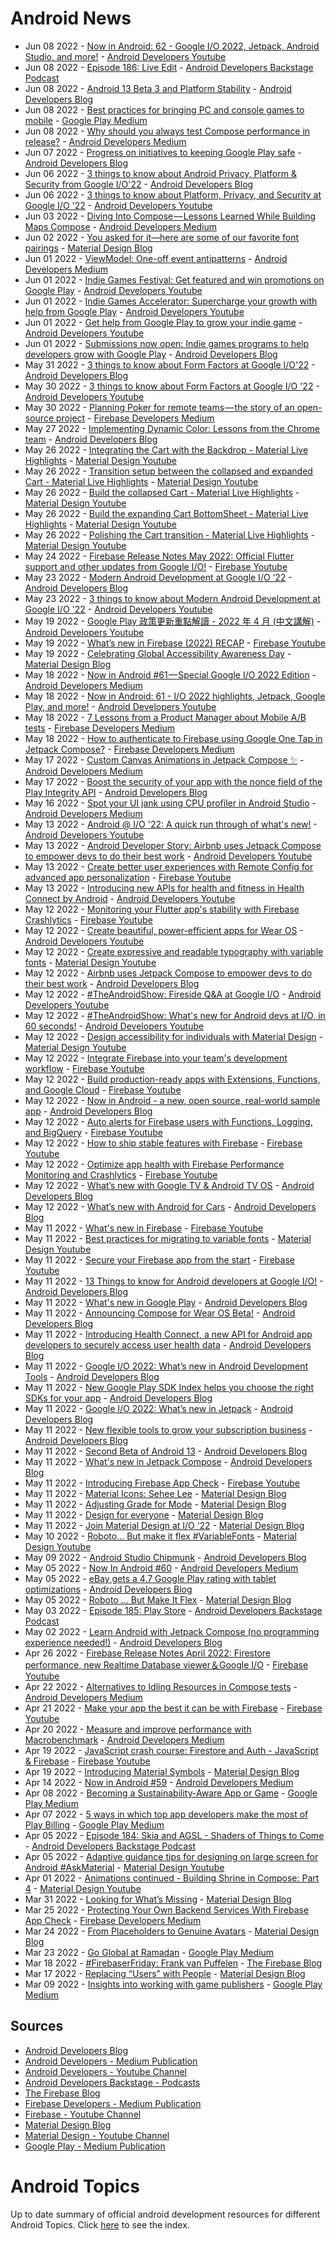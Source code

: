 # Android News

<!-- NEWS:START -->
- Jun 08 2022 - [Now in Android: 62 - Google I/O 2022, Jetpack, Android Studio, and more!](https://www.youtube.com/watch?v=n_qx3stTsqw) - [Android Developers Youtube](https://www.youtube.com/c/AndroidDevelopers)
- Jun 08 2022 - [Episode 186: Live Edit](http://adbackstage.libsyn.com/episode-186-live-edit) - [Android Developers Backstage Podcast](https://adbackstage.libsyn.com/)
- Jun 08 2022 - [Android 13 Beta 3 and Platform Stability](http://android-developers.googleblog.com/2022/06/android-13-beta-3-platform-stability.html) - [Android Developers Blog](https://android-developers.googleblog.com/)
- Jun 08 2022 - [Best practices for bringing PC and console games to mobile](https://medium.com/googleplaydev/best-practices-for-bringing-pc-and-console-games-to-mobile-863cedb9fbc6?source=rss----1f8baa23933d---4) - [Google Play Medium](https://medium.com/googleplaydev)
- Jun 08 2022 - [Why should you always test Compose performance in release?](https://medium.com/androiddevelopers/why-should-you-always-test-compose-performance-in-release-4168dd0f2c71?source=rss----95b274b437c2---4) - [Android Developers Medium](https://medium.com/androiddevelopers)
- Jun 07 2022 - [Progress on initiatives to keeping Google Play safe](http://android-developers.googleblog.com/2022/06/keeping-google-play-safe-progress.html) - [Android Developers Blog](https://android-developers.googleblog.com/)
- Jun 06 2022 - [3 things to know about Android Privacy, Platform & Security from Google I/O'22](http://android-developers.googleblog.com/2022/06/privacy-security-google-io-22.html) - [Android Developers Blog](https://android-developers.googleblog.com/)
- Jun 06 2022 - [3 things to know about Platform, Privacy, and Security at Google I/O '22](https://www.youtube.com/watch?v=6Fm9inY21Fw) - [Android Developers Youtube](https://www.youtube.com/c/AndroidDevelopers)
- Jun 03 2022 - [Diving Into Compose — Lessons Learned While Building Maps Compose](https://medium.com/androiddevelopers/diving-into-compose-lessons-learned-while-building-maps-compose-d20ef5dfe1bb?source=rss----95b274b437c2---4) - [Android Developers Medium](https://medium.com/androiddevelopers)
- Jun 02 2022 - [You asked for it—here are some of our favorite font pairings](https://material.io/blog/google-fonts-pairing-figma) - [Material Design Blog](https://material.io/blog)
- Jun 01 2022 - [ViewModel: One-off event antipatterns](https://medium.com/androiddevelopers/viewmodel-one-off-event-antipatterns-16a1da869b95?source=rss----95b274b437c2---4) - [Android Developers Medium](https://medium.com/androiddevelopers)
- Jun 01 2022 - [Indie Games Festival: Get featured and win promotions on Google Play](https://www.youtube.com/watch?v=heB3GfHcAxI) - [Android Developers Youtube](https://www.youtube.com/c/AndroidDevelopers)
- Jun 01 2022 - [Indie Games Accelerator: Supercharge your growth with help from Google Play](https://www.youtube.com/watch?v=ii0HgRV0_7k) - [Android Developers Youtube](https://www.youtube.com/c/AndroidDevelopers)
- Jun 01 2022 - [Get help from Google Play to grow your indie game](https://www.youtube.com/watch?v=7Z0Cz6t9Hpw) - [Android Developers Youtube](https://www.youtube.com/c/AndroidDevelopers)
- Jun 01 2022 - [Submissions now open: Indie games programs to help developers grow with Google Play](http://android-developers.googleblog.com/2022/06/submissions-now-open-indie-games.html) - [Android Developers Blog](https://android-developers.googleblog.com/)
- May 31 2022 - [3 things to know about Form Factors at Google I/O'22](http://android-developers.googleblog.com/2022/05/form-factors-google-io-22.html) - [Android Developers Blog](https://android-developers.googleblog.com/)
- May 30 2022 - [3 things to know about Form Factors at Google I/O '22](https://www.youtube.com/watch?v=PQrm-YR3PWw) - [Android Developers Youtube](https://www.youtube.com/c/AndroidDevelopers)
- May 30 2022 - [Planning Poker for remote teams — the story of an open-source project](https://medium.com/firebase-developers/planning-poker-for-remote-teams-the-story-of-an-open-source-project-3ffd3e6e81a5?source=rss----8e8b7dc6774d---4) - [Firebase Developers Medium](https://medium.com/firebase-developers)
- May 27 2022 - [Implementing Dynamic Color: Lessons from the Chrome team](http://android-developers.googleblog.com/2022/05/implementing-dynamic-color-lessons-from.html) - [Android Developers Blog](https://android-developers.googleblog.com/)
- May 26 2022 - [Integrating the Cart with the Backdrop - Material Live Highlights](https://www.youtube.com/watch?v=s3hk_bjsNVE) - [Material Design Youtube](https://www.youtube.com/c/MaterialDesign)
- May 26 2022 - [Transition setup between the collapsed and expanded Cart - Material Live Highlights](https://www.youtube.com/watch?v=Wyn8I4dj-eA) - [Material Design Youtube](https://www.youtube.com/c/MaterialDesign)
- May 26 2022 - [Build the collapsed Cart - Material Live Highlights](https://www.youtube.com/watch?v=hEAtKv_Kmes) - [Material Design Youtube](https://www.youtube.com/c/MaterialDesign)
- May 26 2022 - [Build the expanding Cart BottomSheet - Material Live Highlights](https://www.youtube.com/watch?v=5SR6FcqpwqU) - [Material Design Youtube](https://www.youtube.com/c/MaterialDesign)
- May 26 2022 - [Polishing the Cart transition - Material Live Highlights](https://www.youtube.com/watch?v=6-wiitIFf40) - [Material Design Youtube](https://www.youtube.com/c/MaterialDesign)
- May 24 2022 - [Firebase Release Notes May 2022: Official Flutter support and other updates from Google I/O!](https://www.youtube.com/watch?v=HseGVOM85W4) - [Firebase Youtube](https://www.youtube.com/user/Firebase)
- May 23 2022 - [Modern Android Development at Google I/O ‘22](http://android-developers.googleblog.com/2022/05/io22-spotlights-mad.html) - [Android Developers Blog](https://android-developers.googleblog.com/)
- May 23 2022 - [3 things to know about Modern Android Development at Google I/O '22](https://www.youtube.com/watch?v=L88qDgrhp5M) - [Android Developers Youtube](https://www.youtube.com/c/AndroidDevelopers)
- May 19 2022 - [Google Play 政策更新重點解讀 - 2022 年 4 月 (中文講解)](https://www.youtube.com/watch?v=YnHN4EpBag0) - [Android Developers Youtube](https://www.youtube.com/c/AndroidDevelopers)
- May 19 2022 - [What’s new in Firebase (2022) RECAP](https://www.youtube.com/watch?v=8UY02Nf0l6A) - [Firebase Youtube](https://www.youtube.com/user/Firebase)
- May 19 2022 - [Celebrating Global Accessibility Awareness Day](https://material.io/blog/accessibility-awareness-day-2022) - [Material Design Blog](https://material.io/blog)
- May 18 2022 - [Now in Android #61 — Special Google I/O 2022 Edition](https://medium.com/androiddevelopers/now-in-android-61-special-google-i-o-2022-edition-18b953084650?source=rss----95b274b437c2---4) - [Android Developers Medium](https://medium.com/androiddevelopers)
- May 18 2022 - [Now in Android: 61 - I/O 2022 highlights, Jetpack, Google Play, and more!](https://www.youtube.com/watch?v=H254X8xas5U) - [Android Developers Youtube](https://www.youtube.com/c/AndroidDevelopers)
- May 18 2022 - [7 Lessons from a Product Manager about Mobile A/B tests](https://medium.com/firebase-developers/7-lessons-from-a-product-manager-about-mobile-a-b-tests-dc7b7c65c82?source=rss----8e8b7dc6774d---4) - [Firebase Developers Medium](https://medium.com/firebase-developers)
- May 18 2022 - [How to authenticate to Firebase using Google One Tap in Jetpack Compose?](https://medium.com/firebase-developers/how-to-authenticate-to-firebase-using-google-one-tap-in-jetpack-compose-60b30e621d0d?source=rss----8e8b7dc6774d---4) - [Firebase Developers Medium](https://medium.com/firebase-developers)
- May 17 2022 - [Custom Canvas Animations in Jetpack Compose ✨](https://medium.com/androiddevelopers/custom-canvas-animations-in-jetpack-compose-e7767e349339?source=rss----95b274b437c2---4) - [Android Developers Medium](https://medium.com/androiddevelopers)
- May 17 2022 - [Boost the security of your app with the nonce field of the Play Integrity API](http://android-developers.googleblog.com/2022/05/boost-security-of-your-app-with-nonce.html) - [Android Developers Blog](https://android-developers.googleblog.com/)
- May 16 2022 - [Spot your UI jank using CPU profiler in Android Studio](https://medium.com/androiddevelopers/spot-your-ui-jank-using-cpu-profiler-in-android-studio-9a4c41a54dab?source=rss----95b274b437c2---4) - [Android Developers Medium](https://medium.com/androiddevelopers)
- May 13 2022 - [Android @ I/O '22: A quick run through of what's new!](https://www.youtube.com/watch?v=xjnFYBw68WQ) - [Android Developers Youtube](https://www.youtube.com/c/AndroidDevelopers)
- May 13 2022 - [Android Developer Story: Airbnb uses Jetpack Compose to empower devs to do their best work](https://www.youtube.com/watch?v=23sNq-N06xU) - [Android Developers Youtube](https://www.youtube.com/c/AndroidDevelopers)
- May 13 2022 - [Create better user experiences with Remote Config for advanced app personalization](https://www.youtube.com/watch?v=nRQwJV1iMKs) - [Firebase Youtube](https://www.youtube.com/user/Firebase)
- May 13 2022 - [Introducing new APIs for health and fitness in Health Connect by Android](https://www.youtube.com/watch?v=d14GVcnbTeo) - [Android Developers Youtube](https://www.youtube.com/c/AndroidDevelopers)
- May 12 2022 - [Monitoring your Flutter app's stability with Firebase Crashlytics](https://www.youtube.com/watch?v=cIFLFpKTy7c) - [Firebase Youtube](https://www.youtube.com/user/Firebase)
- May 12 2022 - [Create beautiful, power-efficient apps for Wear OS](https://www.youtube.com/watch?v=jpUVamtoKOs) - [Android Developers Youtube](https://www.youtube.com/c/AndroidDevelopers)
- May 12 2022 - [Create expressive and readable typography with variable fonts](https://www.youtube.com/watch?v=bNiPLUjh6LQ) - [Material Design Youtube](https://www.youtube.com/c/MaterialDesign)
- May 12 2022 - [Airbnb uses Jetpack Compose to empower devs to do their best work](http://android-developers.googleblog.com/2022/05/airbnb-uses-jetpack-compose.html) - [Android Developers Blog](https://android-developers.googleblog.com/)
- May 12 2022 - [#TheAndroidShow: Fireside Q&A at Google I/O](https://www.youtube.com/watch?v=wq3Et-D9P5Y) - [Android Developers Youtube](https://www.youtube.com/c/AndroidDevelopers)
- May 12 2022 - [#TheAndroidShow: What's new for Android devs at I/O, in 60 seconds!](https://www.youtube.com/watch?v=l0iBPh7k_HQ) - [Android Developers Youtube](https://www.youtube.com/c/AndroidDevelopers)
- May 12 2022 - [Design accessibility for individuals with Material Design](https://www.youtube.com/watch?v=b6FTDYrJWRA) - [Material Design Youtube](https://www.youtube.com/c/MaterialDesign)
- May 12 2022 - [Integrate Firebase into your team's development workflow](https://www.youtube.com/watch?v=tLN-A3kBn7Y) - [Firebase Youtube](https://www.youtube.com/user/Firebase)
- May 12 2022 - [Build production-ready apps with Extensions, Functions, and Google Cloud](https://www.youtube.com/watch?v=77sMhsLB2qg) - [Firebase Youtube](https://www.youtube.com/user/Firebase)
- May 12 2022 - [Now in Android - a new, open source, real-world sample app](http://android-developers.googleblog.com/2022/05/now-in-android-sample-app-alpha.html) - [Android Developers Blog](https://android-developers.googleblog.com/)
- May 12 2022 - [Auto alerts for Firebase users with Functions, Logging, and BigQuery](https://www.youtube.com/watch?v=L8_7HCE83-k) - [Firebase Youtube](https://www.youtube.com/user/Firebase)
- May 12 2022 - [How to ship stable features with Firebase](https://www.youtube.com/watch?v=lAnt5sl3jaM) - [Firebase Youtube](https://www.youtube.com/user/Firebase)
- May 12 2022 - [Optimize app health with Firebase Performance Monitoring and Crashlytics](https://www.youtube.com/watch?v=ENaOg5YefjQ) - [Firebase Youtube](https://www.youtube.com/user/Firebase)
- May 12 2022 - [What’s new with Google TV & Android TV OS](http://android-developers.googleblog.com/2022/05/whats-new-with-google-tv-android-tv-os.html) - [Android Developers Blog](https://android-developers.googleblog.com/)
- May 12 2022 - [What’s new with Android for Cars](http://android-developers.googleblog.com/2022/05/whats-new-with-android-for-cars.html) - [Android Developers Blog](https://android-developers.googleblog.com/)
- May 11 2022 - [What's new in Firebase](https://www.youtube.com/watch?v=i0VNBvCqpgI) - [Firebase Youtube](https://www.youtube.com/user/Firebase)
- May 11 2022 - [Best practices for migrating to variable fonts](https://www.youtube.com/watch?v=-pXShVaNPGs) - [Material Design Youtube](https://www.youtube.com/c/MaterialDesign)
- May 11 2022 - [Secure your Firebase app from the start](https://www.youtube.com/watch?v=fgS3pyrGWvs) - [Firebase Youtube](https://www.youtube.com/user/Firebase)
- May 11 2022 - [13 Things to know for Android developers at Google I/O!](http://android-developers.googleblog.com/2022/05/13-things-to-know-for-android-developers-at-google-io.html) - [Android Developers Blog](https://android-developers.googleblog.com/)
- May 11 2022 - [What's new in Google Play](http://android-developers.googleblog.com/2022/05/whats-new-in-google-play.html) - [Android Developers Blog](https://android-developers.googleblog.com/)
- May 11 2022 - [Announcing Compose for Wear OS Beta!](http://android-developers.googleblog.com/2022/05/announcing-compose-for-wear-os-beta.html) - [Android Developers Blog](https://android-developers.googleblog.com/)
- May 11 2022 - [Introducing Health Connect, a new API for Android app developers to securely access user health data](http://android-developers.googleblog.com/2022/05/introducing-health-connect.html) - [Android Developers Blog](https://android-developers.googleblog.com/)
- May 11 2022 - [Google I/O 2022: What’s new in Android Development Tools](http://android-developers.googleblog.com/2022/05/whats-new-in-android-studio.html) - [Android Developers Blog](https://android-developers.googleblog.com/)
- May 11 2022 - [New Google Play SDK Index helps you choose the right SDKs for your app](http://android-developers.googleblog.com/2022/05/new-google-play-sdk-index.html) - [Android Developers Blog](https://android-developers.googleblog.com/)
- May 11 2022 - [Google I/O 2022: What’s new in Jetpack](http://android-developers.googleblog.com/2022/05/whats-new-in-jetpack.html) - [Android Developers Blog](https://android-developers.googleblog.com/)
- May 11 2022 - [New flexible tools to grow your subscription business](http://android-developers.googleblog.com/2022/05/new-ways-to-sell-subscriptions-on-google-play_0530335598.html) - [Android Developers Blog](https://android-developers.googleblog.com/)
- May 11 2022 - [Second Beta of Android 13](http://android-developers.googleblog.com/2022/05/second-beta-of-android-13.html) - [Android Developers Blog](https://android-developers.googleblog.com/)
- May 11 2022 - [What's new in Jetpack Compose](http://android-developers.googleblog.com/2022/05/whats-new-in-jetpack-compose.html) - [Android Developers Blog](https://android-developers.googleblog.com/)
- May 11 2022 - [Introducing Firebase App Check](https://www.youtube.com/watch?v=LFz8qdF7xg4) - [Firebase Youtube](https://www.youtube.com/user/Firebase)
- May 11 2022 - [Material Icons: Sehee Lee](https://material.io/blog/material-icons-sehee-lee-interview) - [Material Design Blog](https://material.io/blog)
- May 11 2022 - [Adjusting Grade for Mode](https://material.io/blog/readability-research) - [Material Design Blog](https://material.io/blog)
- May 11 2022 - [Design for everyone](https://material.io/blog/m3-a11y) - [Material Design Blog](https://material.io/blog)
- May 11 2022 - [Join Material Design at I/O ‘22](https://material.io/blog/material-google-io22) - [Material Design Blog](https://material.io/blog)
- May 10 2022 - [Roboto... But make it flex #VariableFonts](https://www.youtube.com/watch?v=f3IQSmKFokU) - [Material Design Youtube](https://www.youtube.com/c/MaterialDesign)
- May 09 2022 - [Android Studio Chipmunk](http://android-developers.googleblog.com/2022/05/android-studio-chipmunk.html) - [Android Developers Blog](https://android-developers.googleblog.com/)
- May 05 2022 - [Now In Android #60](https://medium.com/androiddevelopers/now-in-android-60-c22a4c672795?source=rss----95b274b437c2---4) - [Android Developers Medium](https://medium.com/androiddevelopers)
- May 05 2022 - [eBay gets a 4.7 Google Play rating with tablet optimizations](http://android-developers.googleblog.com/2022/05/ebay-gets-47-google-play-rating.html) - [Android Developers Blog](https://android-developers.googleblog.com/)
- May 05 2022 - [Roboto … But Make It Flex](https://material.io/blog/roboto-flex) - [Material Design Blog](https://material.io/blog)
- May 03 2022 - [Episode 185: Play Store](http://adbackstage.libsyn.com/episode-185-play-store) - [Android Developers Backstage Podcast](https://adbackstage.libsyn.com/)
- May 02 2022 - [Learn Android with Jetpack Compose (no programming experience needed!)](http://android-developers.googleblog.com/2022/05/new-android-basics-with-compose-course.html) - [Android Developers Blog](https://android-developers.googleblog.com/)
- Apr 26 2022 - [Firebase Release Notes April 2022: Firestore performance, new Realtime Database viewer＆Google I/O](https://www.youtube.com/watch?v=wR3VB4OM8pw) - [Firebase Youtube](https://www.youtube.com/user/Firebase)
- Apr 22 2022 - [Alternatives to Idling Resources in Compose tests](https://medium.com/androiddevelopers/alternatives-to-idling-resources-in-compose-tests-8ae71f9fc473?source=rss----95b274b437c2---4) - [Android Developers Medium](https://medium.com/androiddevelopers)
- Apr 21 2022 - [Make your app the best it can be with Firebase](https://www.youtube.com/watch?v=XHvWx1F3S4A) - [Firebase Youtube](https://www.youtube.com/user/Firebase)
- Apr 20 2022 - [Measure and improve performance with Macrobenchmark](https://medium.com/androiddevelopers/measure-and-improve-performance-with-macrobenchmark-560abd0aa5bb?source=rss----95b274b437c2---4) - [Android Developers Medium](https://medium.com/androiddevelopers)
- Apr 19 2022 - [JavaScript crash course: Firestore and Auth - JavaScript & Firebase](https://www.youtube.com/watch?v=knk5Fjrpde0) - [Firebase Youtube](https://www.youtube.com/user/Firebase)
- Apr 19 2022 - [Introducing Material Symbols](https://material.io/blog/introducing-symbols) - [Material Design Blog](https://material.io/blog)
- Apr 14 2022 - [Now in Android #59](https://medium.com/androiddevelopers/now-in-android-59-f36300ae1e94?source=rss----95b274b437c2---4) - [Android Developers Medium](https://medium.com/androiddevelopers)
- Apr 08 2022 - [Becoming a Sustainability-Aware App or Game](https://medium.com/googleplaydev/becoming-a-sustainability-aware-app-or-game-b256803dec93?source=rss----1f8baa23933d---4) - [Google Play Medium](https://medium.com/googleplaydev)
- Apr 07 2022 - [5 ways in which top app developers make the most of Play Billing](https://medium.com/googleplaydev/5-ways-in-which-top-app-developers-make-the-most-of-play-billing-7b8dd8b63f7c?source=rss----1f8baa23933d---4) - [Google Play Medium](https://medium.com/googleplaydev)
- Apr 05 2022 - [Episode 184: Skia and AGSL - Shaders of Things to Come](http://adbackstage.libsyn.com/episode-184-skia-and-agsl-shaders-of-things-to-come) - [Android Developers Backstage Podcast](https://adbackstage.libsyn.com/)
- Apr 05 2022 - [Adaptive guidance tips for designing on large screen for Android #AskMaterial](https://www.youtube.com/watch?v=y17GBQOb6e8) - [Material Design Youtube](https://www.youtube.com/c/MaterialDesign)
- Apr 01 2022 - [Animations continued - Building Shrine in Compose: Part 4](https://www.youtube.com/watch?v=sNxRwTVGuOI) - [Material Design Youtube](https://www.youtube.com/c/MaterialDesign)
- Mar 31 2022 - [Looking for What’s Missing](https://material.io/blog/asset-people-3) - [Material Design Blog](https://material.io/blog)
- Mar 25 2022 - [Protecting Your Own Backend Services With Firebase App Check](https://medium.com/firebase-developers/protecting-your-own-backend-services-with-firebase-app-check-1daaef229f32?source=rss----8e8b7dc6774d---4) - [Firebase Developers Medium](https://medium.com/firebase-developers)
- Mar 24 2022 - [From Placeholders to Genuine Avatars](https://material.io/blog/asset-people-2) - [Material Design Blog](https://material.io/blog)
- Mar 23 2022 - [Go Global at Ramadan](https://medium.com/googleplaydev/go-global-at-ramadan-eb181fcedae4?source=rss----1f8baa23933d---4) - [Google Play Medium](https://medium.com/googleplaydev)
- Mar 18 2022 - [#FirebaserFriday: Frank van Puffelen](http://firebase.googleblog.com/2022/02/meet-firebaser-Puf.html) - [The Firebase Blog](https://firebase.googleblog.com/)
- Mar 17 2022 - [Replacing “Users” with People](https://material.io/blog/asset-people-1) - [Material Design Blog](https://material.io/blog)
- Mar 09 2022 - [Insights into working with game publishers](https://medium.com/googleplaydev/insights-into-working-with-game-publishers-e71779286ff4?source=rss----1f8baa23933d---4) - [Google Play Medium](https://medium.com/googleplaydev)<!-- NEWS:END -->

## Sources

* [Android Developers Blog](https://android-developers.googleblog.com/)
* [Android Developers - Medium Publication](https://medium.com/androiddevelopers)
* [Android Developers - Youtube Channel](https://www.youtube.com/c/AndroidDevelopers)
* [Android Developers Backstage - Podcasts](https://adbackstage.libsyn.com/)
* [The Firebase Blog](https://firebase.googleblog.com/)
* [Firebase Developers - Medium Publication](https://medium.com/firebase-developers)
* [Firebase - Youtube Channel](https://www.youtube.com/user/Firebase)
* [Material Design Blog](https://material.io/blog)
* [Material Design - Youtube Channel](https://www.youtube.com/c/MaterialDesign)
* [Google Play - Medium Publication](https://medium.com/googleplaydev)

# Android Topics
Up to date summary of official android development resources for different Android Topics. Click [here](https://androidtopicsindex.dipien.com/) to see the index.

